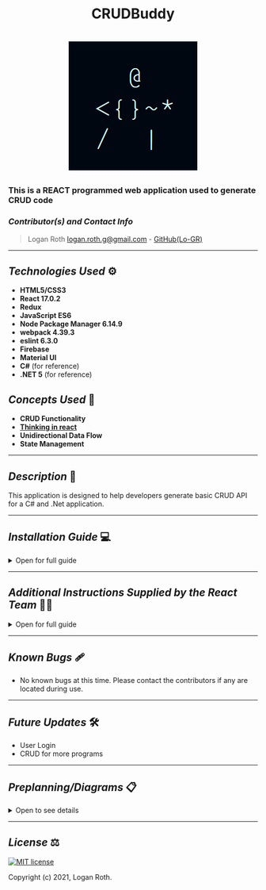 # <div align="center"> **CRUDBuddy** </div>

# <div align="center"> ![Cruddy](./public/logo192.png) </div>

### This is a REACT programmed web application used to generate CRUD code

 ### _Contributor(s) and Contact Info_
> Logan Roth logan.roth.g@gmail.com - [GitHub(Lo-GR)](https://github.com/Lo-GR) 

[//]: <> (Readme- Template by Logan Roth, please do not remove without giving proper contributions.)

---

## _Technologies Used_ ⚙

* **HTML5/CSS3**
* **React 17.0.2**
* **Redux**
* **JavaScript ES6**
* **Node Package Manager 6.14.9**
* **webpack 4.39.3**
* **eslint 6.3.0**
* **Firebase**
* **Material UI**
* **C#** (for reference)
* **.NET 5** (for reference)

## _Concepts Used_ 🧠

* **CRUD Functionality**
* **[Thinking in react](https://reactjs.org/docs/thinking-in-react.html)**
* **Unidirectional Data Flow**
* **State Management**

---

## _Description_ 📃

This application is designed to help developers generate basic CRUD API for a C# and .Net application.

---

## _Installation Guide_ 💻 

<details>
<summary>Open for full guide</summary>

### _Cloning and Initial Setup_

> Repository: https://github.com/Lo-GR/crudbuddy.git
1. In your terminal of choice or [GitHub's Desktop Application](https://desktop.github.com/), clone the above repository from Github. For further explanation on how to clone this repository, please visit [GitHub's Documentation](https://docs.github.com/en/github/using-git/which-remote-url-should-i-use).
2. Ensure you are running node package manager (npm) by typing "npm -v" in your terminal. You should receive a version number back (such as 6.14.9). If NPM is not installed, visit [Node's website](https://nodejs.org/en/download/) and follow the installer's steps based on your OS.
3. Once you verify you are running npm, navigate in your terminal to crudbuddy directory. One there, run "npm install" in your terminal. 
4. You can open the code in a code editor. [VS Code is recommended](https://code.visualstudio.com/)

</details>

---

## _Additional Instructions Supplied by the React Team_  👩‍💼

<details>
<summary>Open for full guide</summary>

This project was bootstrapped with [Create React App](https://github.com/facebook/create-react-app).

## Available Scripts

In the project directory, you can run:

### `npm start`

Runs the app in the development mode.\
Open [http://localhost:3000](http://localhost:3000) to view it in the browser.

The page will reload if you make edits.\
You will also see any lint errors in the console.

### `npm test`

Launches the test runner in the interactive watch mode.\
See the section about [running tests](https://facebook.github.io/create-react-app/docs/running-tests) for more information.

### `npm run build`

Builds the app for production to the `build` folder.\
It correctly bundles React in production mode and optimizes the build for the best performance.

The build is minified and the filenames include the hashes.\
Your app is ready to be deployed!

See the section about [deployment](https://facebook.github.io/create-react-app/docs/deployment) for more information.

### `npm run eject`

**Note: this is a one-way operation. Once you `eject`, you can’t go back!**

If you aren’t satisfied with the build tool and configuration choices, you can `eject` at any time. This command will remove the single build dependency from your project.

Instead, it will copy all the configuration files and the transitive dependencies (webpack, Babel, ESLint, etc) right into your project so you have full control over them. All of the commands except `eject` will still work, but they will point to the copied scripts so you can tweak them. At this point you’re on your own.

You don’t have to ever use `eject`. The curated feature set is suitable for small and middle deployments, and you shouldn’t feel obligated to use this feature. However we understand that this tool wouldn’t be useful if you couldn’t customize it when you are ready for it.

## Learn More

You can learn more in the [Create React App documentation](https://facebook.github.io/create-react-app/docs/getting-started).

To learn React, check out the [React documentation](https://reactjs.org/).

### Code Splitting

This section has moved here: [https://facebook.github.io/create-react-app/docs/code-splitting](https://facebook.github.io/create-react-app/docs/code-splitting)

### Analyzing the Bundle Size

This section has moved here: [https://facebook.github.io/create-react-app/docs/analyzing-the-bundle-size](https://facebook.github.io/create-react-app/docs/analyzing-the-bundle-size)

### Making a Progressive Web App

This section has moved here: [https://facebook.github.io/create-react-app/docs/making-a-progressive-web-app](https://facebook.github.io/create-react-app/docs/making-a-progressive-web-app)

### Advanced Configuration

This section has moved here: [https://facebook.github.io/create-react-app/docs/advanced-configuration](https://facebook.github.io/create-react-app/docs/advanced-configuration)

### Deployment

This section has moved here: [https://facebook.github.io/create-react-app/docs/deployment](https://facebook.github.io/create-react-app/docs/deployment)

### `npm run build` fails to minify

This section has moved here: [https://facebook.github.io/create-react-app/docs/troubleshooting#npm-run-build-fails-to-minify](https://facebook.github.io/create-react-app/docs/troubleshooting#npm-run-build-fails-to-minify)

</details>

---

## _Known Bugs_ 🩹
* No known bugs at this time. Please contact the contributors if any are located during use.

---

## _Future Updates_ 🛠
* User Login
* CRUD for more programs

---

## _Preplanning/Diagrams_ 📋

<details>
<summary>Open to see details</summary>

### Component Diagram

![Component Diagram](./CompLayout.png)

### UI Diagram

![Component Diagram](./UILayout.png)

</details>

---

## _License_ ⚖️

[![MIT license](https://img.shields.io/badge/License-MIT-blue.svg)](https://opensource.org/licenses/MIT)

Copyright (c) 2021, Logan Roth.

[//]: <> (Readme- Template by Logan Roth, please do not remove without giving proper contributions.)